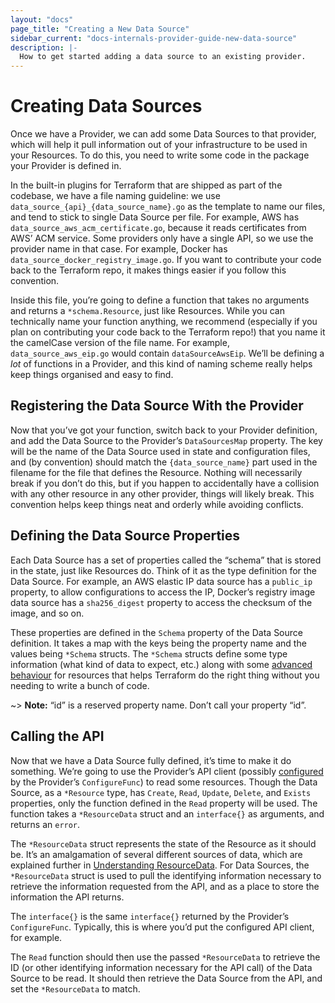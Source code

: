 ```yaml
---
layout: "docs"
page_title: "Creating a New Data Source"
sidebar_current: "docs-internals-provider-guide-new-data-source"
description: |-
  How to get started adding a data source to an existing provider.
---
```


# Creating Data Sources

Once we have a Provider, we can add some Data Sources to that provider, which
will help it pull information out of your infrastructure to be used in your
Resources.  To do this, you need to write some code in the package your
Provider is defined in.

In the built-in plugins for Terraform that are shipped as part of the codebase,
we have a file naming guideline: we use
`data_source_{api}_{data_source_name}.go` as the template to name our files,
and tend to stick to  single Data Source per file. For example, AWS has
`data_source_aws_acm_certificate.go`, because it reads certificates from AWS’
ACM service. Some providers only have a single API, so we use the provider name
in that case. For example, Docker has `data_source_docker_registry_image.go`.
If you want to contribute your code back to the Terraform repo, it makes things
easier if you follow this convention.

Inside this file, you’re going to define a function that takes no arguments and
returns a `*schema.Resource`, just like Resources.  While you can technically
name your function anything, we recommend (especially if you plan on
contributing your code back to the Terraform repo!) that you name it the
camelCase version of the file name. For example, `data_source_aws_eip.go` would
contain `dataSourceAwsEip`. We’ll be defining a _lot_ of functions in a
Provider, and this kind of naming scheme really helps keep things organised and
easy to find.

## Registering the Data Source  With the Provider

Now that you’ve got your function, switch back to your Provider definition, and
add the Data Source to the Provider’s `DataSourcesMap` property. The key will
be the name of the Data Source used in state and configuration files, and (by
convention) should match the `{data_source_name}` part used in the filename for
the file that defines the Resource. Nothing will necessarily break if you don’t
do this, but if you happen to accidentally have a collision with any other
resource in any other provider, things will likely break. This convention helps
keep things neat and orderly while avoiding conflicts.

## Defining the Data Source Properties

Each Data Source has a set of properties called the “schema” that is stored in
the state, just like Resources do. Think of it as the type definition for the
Data Source. For example, an AWS elastic IP data source has a `public_ip`
property, to allow configurations to access the IP, Docker’s registry image
data source has a `sha256_digest` property to access the checksum of the image,
and so on.

These properties are defined in the `Schema` property of the Data Source
definition. It takes a map with the keys being the property name and the values
being `*Schema` structs. The `*Schema` structs define some type information
(what kind of data to expect, etc.) along with some [advanced
behaviour](/docs/internals/providers/schema.html) for resources that helps
Terraform do the right thing without you needing to write a bunch of code.

~> **Note:** “id” is a reserved property name. Don’t call your property “id”.

## Calling the API

Now that we have a Data Source fully defined, it’s time to make it do
something. We’re going to use the Provider’s API client (possibly
[configured](/docs/internals/providers/new-provider.html#configuring-your-provider)
by the Provider’s `ConfigureFunc`) to read some resources. Though the Data
Source, as a `*Resource` type, has `Create`, `Read`, `Update`, `Delete`, and
`Exists` properties, only the function defined in the `Read` property will be
used. The function takes a `*ResourceData` struct and an `interface{}` as
arguments, and returns an `error`. 

The `*ResourceData` struct represents the state of the Resource as it should
be. It’s an amalgamation of several different sources of data, which are
explained further in [Understanding
ResourceData](/docs/internals/providers/resource-data.html). For Data Sources,
the `*ResourceData` struct is used to pull the identifying information
necessary to retrieve the information requested from the API, and as a place to
store the information the API returns.

The `interface{}` is the same `interface{}` returned by the Provider’s
`ConfigureFunc`. Typically, this is where you’d put the configured API client,
for example.

The `Read` function should then use the passed `*ResourceData` to retrieve the
ID (or other identifying information necessary for the API call) of the Data
Source to be read. It should then retrieve the Data Source from the API, and
set the `*ResourceData` to match.
